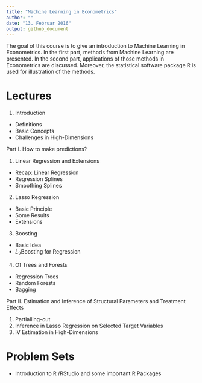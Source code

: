 ```yaml
---
title: "Machine Learning in Econometrics"
author: ""
date: "13. Februar 2016"
output: github_document
---
```


The goal of this course is to give an introduction to Machine Learning in Econometrics. In the first part, methods from Machine Learning are presented. In the second part, applications of those methods in Econometrics are discussed. Moreover, the statistical software package R is used for illustration of the methods.

# Lectures
1.  Introduction
  + Definitions
  + Basic Concepts
  + Challenges in High-Dimensions  
    
  Part I. How to make predictions?  
    
1. Linear Regression and Extensions
  + Recap: Linear Regression
  + Regression Splines
  + Smoothing Splines
2. Lasso Regression
  + Basic Principle
  + Some Results
  + Extensions
3. Boosting
  + Basic Idea
  + $L_2$Boosting for Regression
4. Of Trees and Forests
  + Regression Trees
  + Random Forests
  + Bagging

Part II. Estimation and Inference of Structural Parameters and Treatment Effects

1. Partialling-out
2. Inference in Lasso Regression on Selected Target Variables
3. IV Estimation in High-Dimensions


  
  

# Problem Sets

* Introduction to R /RStudio and some important R Packages


